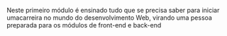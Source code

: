 Neste primeiro módulo é ensinado tudo que se precisa saber para iniciar umacarreira no mundo do desenvolvimento Web, virando uma pessoa preparada para os módulos de front-end e back-end